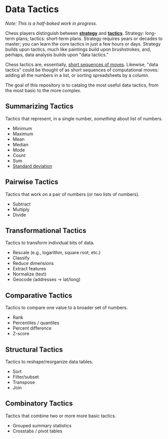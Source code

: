 # Data Tactics

*Note: This is a half-baked work in progress.*

Chess players distinguish between [__strategy__](http://en.wikipedia.org/wiki/Chess_strategy) and [__tactics__](http://en.wikipedia.org/wiki/Chess_tactic). Strategy: long-term plans; tactics: short-term plans. Strategy requires years or decades to master; you can learn the core tactics in just a few hours or days. Strategy builds upon tactics, much like paintings build upon brushstrokes, and, perhaps, data analysis builds upon "data tactics."

Chess tactics are, essentially, [short sequences of moves](http://www.chessfornovices.com/chessstrategyvstactics.html). Likewise, "data tactics" could be thought of as short sequences of computational moves: adding all the numbers in a list, or sorting spreadsheets by a column.

The goal of this repository is to catalog the most useful data tactics, from the most basic to the more complex.

## Summarizing Tactics

Tactics that represent, in a single number, *something* about list of numbers.

- Minimum
- Maximum
- Mean
- Median
- Mode
- Count
- Sum
- [Standard deviation](http://en.wikipedia.org/wiki/Standard_deviation)

## Pairwise Tactics

Tactics that work on a pair of numbers (or two lists of numbers).

- Subtract
- Multiply
- Divide

## Transformational Tactics

Tactics to transform individual bits of data.

- Rescale (e.g., logarithm, square root, etc.)
- Classify
- Reduce dimensions
- Extract features
- Normalize (text)
- Geocode (addresses -> lat/long)

## Comparative Tactics

Tactics to compare one value to a broader set of numbers.

- Rank
- Percentiles / quantiles
- Percent difference
- Z-score

## Structural Tactics

Tactics to reshape/reorganize data tables.

- Sort
- Filter/subset
- Transpose
- Join
 
## Combinatory Tactics

Tactics that combine two or more more basic tactics.

- Grouped summary statistics
- Crosstabs / pivot tables
